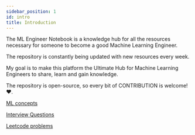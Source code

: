 ```yaml
---
sidebar_position: 1
id: intro
title: Introduction
---
```


The ML Engineer Notebook is a knowledge hub for all the resources necessary for someone to become a good Machine Learning Engineer.

The repository is constantly being updated with new resources every week. 

My goal is to make this platform the Ultimate Hub for Machine Learning Engineers to share, learn and gain knowledge.

The repository is open-source, so every bit of CONTRIBUTION is welcome!❤.

[ML concepts](https://colah.github.io/)

[Interview Questions](https://huyenchip.com/ml-interviews-book/)

[Leetcode problems](https://seanprashad.com/leetcode-patterns/)